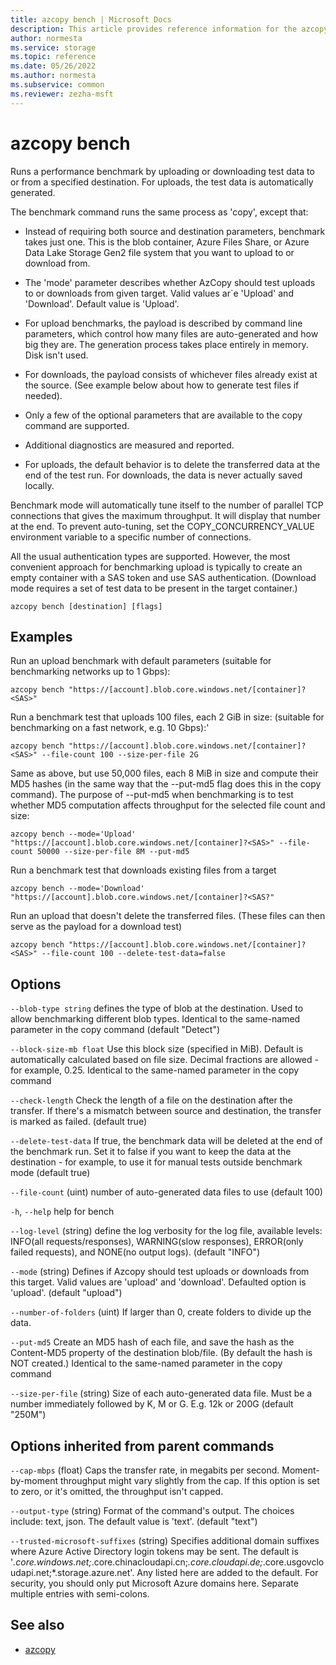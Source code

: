 ```yaml
---
title: azcopy bench | Microsoft Docs
description: This article provides reference information for the azcopy bench command.
author: normesta
ms.service: storage
ms.topic: reference
ms.date: 05/26/2022
ms.author: normesta
ms.subservice: common
ms.reviewer: zezha-msft
---
```


# azcopy bench

Runs a performance benchmark by uploading or downloading test data to or from a specified destination. For uploads, the test data is automatically generated.

The benchmark command runs the same process as 'copy', except that:

- Instead of requiring both source and destination parameters, benchmark takes just one. This is the blob container, Azure Files Share, or Azure Data Lake Storage Gen2 file system that you want to upload to or download from.

- The 'mode' parameter describes whether AzCopy should test uploads to or downloads from given target. Valid values ar`e 'Upload'
    and 'Download'. Default value is 'Upload'.

- For upload benchmarks, the payload is described by command line parameters, which control how many files are auto-generated and 
    how big they are. The generation process takes place entirely in memory. Disk isn't used.

- For downloads, the payload consists of whichever files already exist at the source. (See example below about how to generate
    test files if needed).
  
- Only a few of the optional parameters that are available to the copy command are supported.
  
- Additional diagnostics are measured and reported.
  
- For uploads, the default behavior is to delete the transferred data at the end of the test run.  For downloads, the data is never actually saved locally.

Benchmark mode will automatically tune itself to the number of parallel TCP connections that gives the maximum throughput. It will display that number at the end. To prevent auto-tuning, set the COPY_CONCURRENCY_VALUE environment variable to a specific number of connections.

All the usual authentication types are supported. However, the most convenient approach for benchmarking upload is typically
to create an empty container with a SAS token and use SAS authentication. (Download mode requires a set of test data to be
present in the target container.)
  
```azcopy
azcopy bench [destination] [flags]
```

## Examples

Run an upload benchmark with default parameters (suitable for benchmarking networks up to 1 Gbps):

`azcopy bench "https://[account].blob.core.windows.net/[container]?<SAS>"`

Run a benchmark test that uploads 100 files, each 2 GiB in size: (suitable for benchmarking on a fast network, e.g. 10 Gbps):'

`azcopy bench "https://[account].blob.core.windows.net/[container]?<SAS>" --file-count 100 --size-per-file 2G`

Same as above, but use 50,000 files, each 8 MiB in size and compute their MD5 hashes (in the same way that the --put-md5 flag does this
in the copy command). The purpose of --put-md5 when benchmarking is to test whether MD5 computation affects throughput for the selected file count and size:

`azcopy bench --mode='Upload' "https://[account].blob.core.windows.net/[container]?<SAS>" --file-count 50000 --size-per-file 8M --put-md5`

Run a benchmark test that downloads existing files from a target

`azcopy bench --mode='Download' "https://[account].blob.core.windows.net/[container]?<SAS?"`

Run an upload that doesn't delete the transferred files. (These files can then serve as the payload for a download test)

`azcopy bench "https://[account].blob.core.windows.net/[container]?<SAS>" --file-count 100 --delete-test-data=false`

## Options

`--blob-type string`    defines the type of blob at the destination. Used to allow benchmarking different blob types. Identical to the same-named parameter in the copy command (default "Detect")

`--block-size-mb float`    Use this block size (specified in MiB). Default is automatically calculated based on file size. Decimal fractions are allowed - for example, 0.25. Identical to the same-named parameter in the copy command

`--check-length` Check the length of a file on the destination after the transfer. If there's a mismatch between source and destination, the transfer is marked as failed. (default true)

`--delete-test-data`   If true, the benchmark data will be deleted at the end of the benchmark run.  Set it to false if you want to keep the data at the destination - for example, to use it for manual tests outside benchmark mode (default true)

`--file-count`    (uint)    number of auto-generated data files to use (default 100)

`-h`, `--help`    help for bench

`--log-level`    (string)    define the log verbosity for the log file, available levels: INFO(all requests/responses), WARNING(slow responses), ERROR(only failed requests), and NONE(no output logs). (default "INFO")

`--mode`    (string)    Defines if Azcopy should test uploads or downloads from this target. Valid values are 'upload' and 'download'. Defaulted option is 'upload'. (default "upload")

`--number-of-folders`    (uint)    If larger than 0, create folders to divide up the data.

`--put-md5`    Create an MD5 hash of each file, and save the hash as the Content-MD5 property of the destination blob/file. (By default the hash is NOT created.) Identical to the same-named parameter in the copy command

`--size-per-file`    (string)    Size of each auto-generated data file. Must be a number immediately followed by K, M or G. E.g. 12k or 200G (default "250M")

## Options inherited from parent commands

`--cap-mbps`    (float)    Caps the transfer rate, in megabits per second. Moment-by-moment throughput might vary slightly from the cap. If this option is set to zero, or it's omitted, the throughput isn't capped.

`--output-type`    (string)    Format of the command's output. The choices include: text, json. The default value is 'text'. (default "text")

`--trusted-microsoft-suffixes`    (string)    Specifies additional domain suffixes where Azure Active Directory login tokens may be sent.  The default is '*.core.windows.net;*.core.chinacloudapi.cn;*.core.cloudapi.de;*.core.usgovcloudapi.net;*.storage.azure.net'. Any listed here are added to the default. For security, you should only put Microsoft Azure domains here. Separate multiple entries with semi-colons.

## See also

- [azcopy](storage-ref-azcopy.md)
